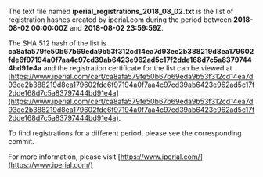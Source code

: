 The text file named **iperial_registrations_2018_08_02.txt** is the list of registration hashes created by iperial.com during the period between **2018-08-02 00:00:00Z** and **2018-08-02 23:59:59Z**.

The SHA 512 hash of the list is **ca8afa579fe50b67b69eda9b53f312cd14ea7d93ee2b388219d8ea179602fde6f97194a0f7aa4c97cd39ab6423e962ad5c17f2dde168d7c5a83797444bd91e4a** and the registration certificate for the list can be viewed at [https://www.iperial.com/cert/ca8afa579fe50b67b69eda9b53f312cd14ea7d93ee2b388219d8ea179602fde6f97194a0f7aa4c97cd39ab6423e962ad5c17f2dde168d7c5a83797444bd91e4a](https://www.iperial.com/cert/ca8afa579fe50b67b69eda9b53f312cd14ea7d93ee2b388219d8ea179602fde6f97194a0f7aa4c97cd39ab6423e962ad5c17f2dde168d7c5a83797444bd91e4a).

To find registrations for a different period, please see the corresponding commit.

For more information, please visit [https://www.iperial.com/](https://www.iperial.com/)
